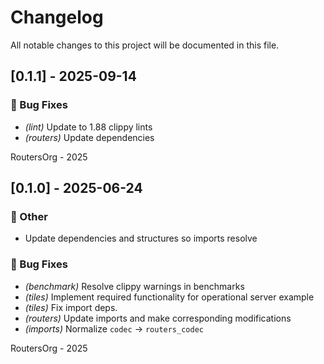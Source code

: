 # Changelog

All notable changes to this project will be documented in this file.

## [0.1.1] - 2025-09-14

### 🐛 Bug Fixes

- *(lint)* Update to 1.88 clippy lints
- *(routers)* Update dependencies

RoutersOrg - 2025

## [0.1.0] - 2025-06-24

### 💼 Other

- Update dependencies and structures so imports resolve

### 🐛 Bug Fixes

- *(benchmark)* Resolve clippy warnings in benchmarks
- *(tiles)* Implement required functionality for operational server example
- *(tiles)* Fix import deps.
- *(routers)* Update imports and make corresponding modifications
- *(imports)* Normalize `codec` -> `routers_codec`

RoutersOrg - 2025

